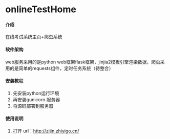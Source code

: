 # onlineTestHome

#### 介绍
在线考试系统主页+爬虫系统

#### 软件架构
web服务采用的是python web框架flask框架，jinjia2模板引擎渲染数据，爬虫采用的是简单的requests组件，定时任务系统（待整合）


#### 安装教程

1. 先安装python运行环境
2. 再安装gunicorn 服务器
3. 将源码部署到服务器

#### 使用说明

1. 打开 url：http://zijin.zhiyigo.cn/
